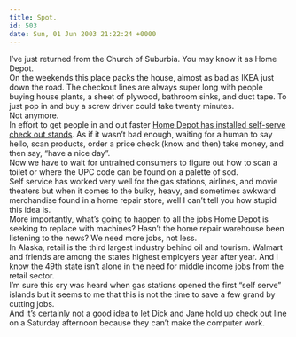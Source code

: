 ```yaml
---
title: Spot.
id: 503
date: Sun, 01 Jun 2003 21:22:24 +0000
---
```


I’ve just returned from the Church of Suburbia. You may know it as Home Depot.  
 On the weekends this place packs the house, almost as bad as IKEA just down the road. The checkout lines are always super long with people buying house plants, a sheet of plywood, bathroom sinks, and duct tape. To just pop in and buy a screw driver could take twenty minutes.  
 Not anymore.  
 In effort to get people in and out faster [Home Depot has installed self-serve check out stands](http://examiner.com/news/default.jsp?story=n.finney.0521w). As if it wasn’t bad enough, waiting for a human to say hello, scan products, order a price check (know and then) take money, and then say, “have a nice day”.  
 Now we have to wait for untrained consumers to figure out how to scan a toilet or where the UPC code can be found on a palette of sod.  
 Self service has worked very well for the gas stations, airlines, and movie theaters but when it comes to the bulky, heavy, and sometimes awkward merchandise found in a home repair store, well I can’t tell you how stupid this idea is.  
 More importantly, what’s going to happen to all the jobs Home Depot is seeking to replace with machines? Hasn’t the home repair warehouse been listening to the news? We need more jobs, not less.  
 In Alaska, retail is the third largest industry behind oil and tourism. Walmart and friends are among the states highest employers year after year. And I know the 49th state isn’t alone in the need for middle income jobs from the retail sector.  
 I’m sure this cry was heard when gas stations opened the first “self serve” islands but it seems to me that this is not the time to save a few grand by cutting jobs.  
 And it’s certainly not a good idea to let Dick and Jane hold up check out line on a Saturday afternoon because they can’t make the computer work.


